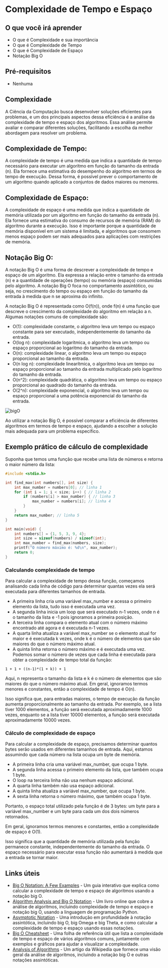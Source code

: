 # Complexidade de Tempo e Espaço

## O que você irá aprender

- O que é Complexidade e sua importância
- O que é Complexidade de Tempo
- O que é Complexidade de Espaço
- Notação Big O

## Pré-requisitos

- Nenhuma

## Complexidade

A Ciência da Computação busca desenvolver soluções eficientes para problemas, e um dos principais aspectos dessa eficiência é a análise da 
complexidade de tempo e espaço dos algoritmos. Essa análise permite avaliar e comparar diferentes soluções, facilitando a escolha da melhor 
abordagem para resolver um problema.

## Complexidade de Tempo:

A complexidade de tempo é uma medida que indica a quantidade de tempo necessário para executar um algoritmo em função do 
tamanho da entrada (n). Ela fornece uma estimativa do desempenho do algoritmo em termos de tempo de execução. Dessa forma, 
é possível prever o comportamento de um algoritmo quando aplicado a conjuntos de dados maiores ou menores.

## Complexidade de Espaço:

A complexidade de espaço é uma medida que indica a quantidade de memória utilizada por um algoritmo em função do tamanho da 
entrada (n). Ela fornece uma estimativa do consumo de recursos de memória (RAM) do algoritmo durante a execução. Isso é importante
porque a quantidade de memória disponível em um sistema é limitada, e algoritmos que consomem menos espaço podem ser mais adequados 
para aplicações com restrições de memória.

## Notação Big O:

A notação Big O é uma forma de descrever a complexidade de tempo e espaço de um algoritmo. Ela expressa a relação entre o 
tamanho da entrada (n) e a quantidade de operações (tempo) ou memória (espaço) consumidas pelo algoritmo. A notação Big O 
foca no comportamento assintótico, ou seja, no crescimento do tempo ou espaço em função do tamanho da entrada à medida que n 
se aproxima do infinito.

A notação Big O é representada como O(f(n)), onde f(n) é uma função que descreve o crescimento da complexidade do algoritmo 
em relação a n. Algumas notações comuns de complexidade são:

 - O(1): complexidade constante, o algoritmo leva um tempo ou espaço constante para ser executado, independentemente do tamanho da entrada.
 - O(log n): complexidade logarítmica, o algoritmo leva um tempo ou espaço proporcional ao logaritmo do tamanho da entrada.
 - O(n): complexidade linear, o algoritmo leva um tempo ou espaço proporcional ao tamanho da entrada.
 - O(n log n): complexidade linearítmica, o algoritmo leva um tempo ou espaço proporcional ao tamanho da entrada multiplicado pelo logaritmo do tamanho da entrada.
 - O(n^2): complexidade quadrática, o algoritmo leva um tempo ou espaço proporcional ao quadrado do tamanho da entrada.
 - O(2^n): complexidade exponencial, o algoritmo leva um tempo ou espaço proporcional a uma potência exponencial do tamanho da entrada.

![bigO](https://danielmiessler.com/images/big-o-chart-tutorial-bazar-aymptotic-notations-1.png)

Ao utilizar a notação Big O, é possível comparar a eficiência de diferentes algoritmos em termos de tempo e espaço, ajudando a 
escolher a solução mais adequada para um problema específico.

## Exemplo prático de cálculo de complexidade

Suponha que temos uma função que recebe uma lista de números e retorna o maior número da lista:

```c
#include <stdio.h>

int find_max(int numbers[], int size) {
    int max_number = numbers[0]; // linha 1
    for (int i = 1; i < size; i++) { // linha 2
        if (numbers[i] > max_number) { // linha 3
            max_number = numbers[i]; // linha 4
        }
    }
    return max_number; // linha 5
}

int main(void) {
    int numbers[] = {1, 5, 3, 9, 4};
    int size = sizeof(numbers) / sizeof(int);
    int max_number = find_max(numbers, size);
    printf("O número máximo é: %d\n", max_number);
    return 0;
}
```

### Calculando complexidade de tempo

Para calcular a complexidade de tempo dessa função, começamos analisando cada linha de código para determinar quantas vezes ela será executada para diferentes tamanhos de entrada.

 - A primeira linha cria uma variável max_number e acessa o primeiro elemento da lista, tudo isso é executada uma vez.
 - A segunda linha inicia um loop que será executado n-1 vezes, onde n é o tamanho da lista e -1 pois ignoramos a primeira posição.
 - A terceira linha compara o elemento atual com o número máximo encontrado até agora e é executada n-1 vezes.
 - A quarta linha atualiza a variável max_number se o elemento atual for maior e é executada k vezes, onde k é o número de elementos que são maiores do que o número máximo atual.
 - A quinta linha retorna o número máximo e é executada uma vez.
Podemos somar o número de vezes que cada linha é executada para obter a complexidade de tempo total da função:

```
1 + 1 + ((n-1)*(1 + k)) + 1
```

Aqui, n representa o tamanho da lista e k é o número de elementos que são maiores do que o número máximo atual. Em geral, ignoramos termos menores e constantes, então a complexidade de tempo é O(n).

Isso significa que, para entradas maiores, o tempo de execução da função aumenta proporcionalmente ao tamanho da entrada. Por exemplo, se a lista tiver 1000 elementos, a função será executada aproximadamente 1000 vezes, enquanto se a lista tiver 10000 elementos, a função será executada aproximadamente 10000 vezes.

### Cálculo de complexidade de espaço

Para calcular a complexidade de espaço, precisamos determinar quantos bytes serão usados em diferentes tamanhos de entrada. Aqui, estamos assumindo que cada número na lista ocupa um byte de memória.

- A primeira linha cria uma variável max_number, que ocupa 1 byte.
- A segunda linha acessa o primeiro elemento da lista, que também ocupa 1 byte.
- O loop na terceira linha não usa nenhum espaço adicional.
- A quarta linha também não usa espaço adicional.
- A quinta linha atualiza a variável max_number, que ocupa 1 byte.
- A sexta linha retorna o número máximo, que também ocupa 1 byte.

Portanto, o espaço total utilizado pela função é de 3 bytes: um byte para a variável max_number e um byte para cada um dos dois números retornados.

Em geral, ignoramos termos menores e constantes, então a complexidade de espaço é O(1).

Isso significa que a quantidade de memória utilizada pela função permanece constante, independentemente do tamanho da entrada. O espaço necessário para executar essa função não aumentará à medida que a entrada se tornar maior.

## Links úteis

- [Big O Notation: A Few Examples](https://www.bigocheatsheet.com/) - Um guia interativo que explica como calcular a complexidade de tempo e espaço de algoritmos usando a notação big O.
- [Algorithm Analysis and Big O Notation](https://runestone.academy/runestone/books/published/pythonds/AlgorithmAnalysis/toctree.html) - Um livro online que cobre a análise de algoritmos, incluindo complexidade de tempo e espaço e notação big O, usando a linguagem de programação Python.
- [Asymptotic Notation](https://cp-algorithms.com/complexity/asymptotic-notation.html) - Uma introdução em profundidade à notação assintótica, incluindo big O, big Omega e big Theta, e como calcular a complexidade de tempo e espaço usando essas notações.
- [Big O Cheatsheet](https://www.bigocheatsheet.com/) - Uma folha de referência útil que lista a complexidade de tempo e espaço de vários algoritmos comuns, juntamente com exemplos e gráficos para ajudar a visualizar a complexidade.
- [Analysis of Algorithms](https://en.wikipedia.org/wiki/Analysis_of_algorithms) - Um artigo da Wikipedia que fornece uma visão geral da análise de algoritmos, incluindo a notação big O e outras notações assintóticas.
